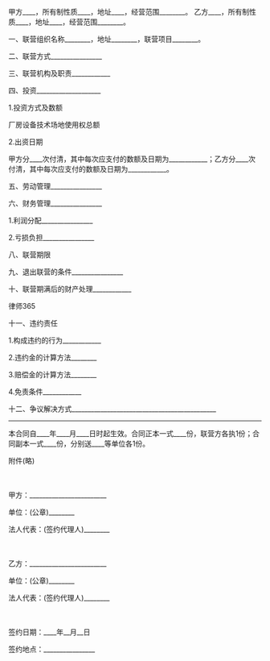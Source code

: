 
 甲方____，所有制性质____，地址____，经营范围________。 
 乙方____，所有制性质____，地址____，经营范围________。 
 
 一、联营组织名称________，地址________，联营项目________。
 
 二、联营方式________________
 
 三、联营机构及职责____________
 
 四、投资____________________
 
 1.投资方式及数额
 
 厂房设备技术场地使用权总额　 　 　 　 　 　 　 　 
 
 
 2.出资日期
 
 甲方分____次付清，其中每次应支付的数额及日期为____________；乙方分____次付清，其中每次应支付的数额及日期为____________。
 
 五、劳动管理________________ 
 
 六、财务管理________________
 
 1.利润分配________________ 
 
 2.亏损负担________________ 
 
 八、联营期限
 
 九、退出联营的条件________________ 
 
 十、联营期满后的财产处理____________
 




 
律师365






 十一、违约责任

 

 1.构成违约的行为____________

 

 2.违约金的计算方法________ 

 

 3.赔偿金的计算方法________ 

 

 4.免责条件____________

 

 十二、争议解决方式_____________________________________________ 

 

 _______________________________________________________________

 

 本合同自____年____月____日时起生效。合同正本一式____份，联营方各执1份；合同副本一式____份，分别送____等单位各1份。

 

 附件(略)

 

 　

 

 甲方：________________________

 

 单位：(公章)________

 

 法人代表：(签约代理人)________

 

 　

 

 乙方：________________________

 

 单位：(公章)________

 

 法人代表：(签约代理人)________

 

 　

 

 签约日期：____年__月__日

 

 签约地点：________________

 


 

 
 
 
 
 
  


  
 

  


  


  
 
 
 
 

